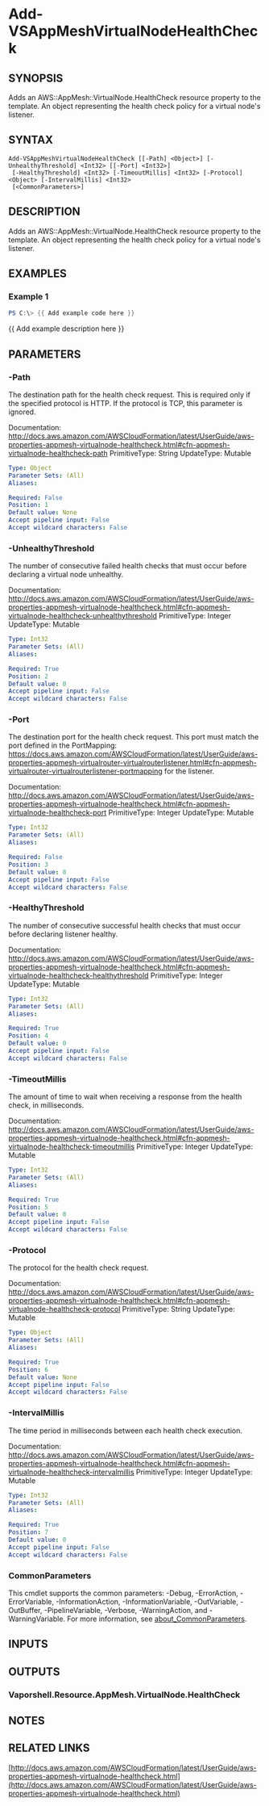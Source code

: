 # Add-VSAppMeshVirtualNodeHealthCheck

## SYNOPSIS
Adds an AWS::AppMesh::VirtualNode.HealthCheck resource property to the template.
An object representing the health check policy for a virtual node's listener.

## SYNTAX

```
Add-VSAppMeshVirtualNodeHealthCheck [[-Path] <Object>] [-UnhealthyThreshold] <Int32> [[-Port] <Int32>]
 [-HealthyThreshold] <Int32> [-TimeoutMillis] <Int32> [-Protocol] <Object> [-IntervalMillis] <Int32>
 [<CommonParameters>]
```

## DESCRIPTION
Adds an AWS::AppMesh::VirtualNode.HealthCheck resource property to the template.
An object representing the health check policy for a virtual node's listener.

## EXAMPLES

### Example 1
```powershell
PS C:\> {{ Add example code here }}
```

{{ Add example description here }}

## PARAMETERS

### -Path
The destination path for the health check request.
This is required only if the specified protocol is HTTP.
If the protocol is TCP, this parameter is ignored.

Documentation: http://docs.aws.amazon.com/AWSCloudFormation/latest/UserGuide/aws-properties-appmesh-virtualnode-healthcheck.html#cfn-appmesh-virtualnode-healthcheck-path
PrimitiveType: String
UpdateType: Mutable

```yaml
Type: Object
Parameter Sets: (All)
Aliases:

Required: False
Position: 1
Default value: None
Accept pipeline input: False
Accept wildcard characters: False
```

### -UnhealthyThreshold
The number of consecutive failed health checks that must occur before declaring a virtual node unhealthy.

Documentation: http://docs.aws.amazon.com/AWSCloudFormation/latest/UserGuide/aws-properties-appmesh-virtualnode-healthcheck.html#cfn-appmesh-virtualnode-healthcheck-unhealthythreshold
PrimitiveType: Integer
UpdateType: Mutable

```yaml
Type: Int32
Parameter Sets: (All)
Aliases:

Required: True
Position: 2
Default value: 0
Accept pipeline input: False
Accept wildcard characters: False
```

### -Port
The destination port for the health check request.
This port must match the port defined in the PortMapping: https://docs.aws.amazon.com/AWSCloudFormation/latest/UserGuide/aws-properties-appmesh-virtualrouter-virtualrouterlistener.html#cfn-appmesh-virtualrouter-virtualrouterlistener-portmapping for the listener.

Documentation: http://docs.aws.amazon.com/AWSCloudFormation/latest/UserGuide/aws-properties-appmesh-virtualnode-healthcheck.html#cfn-appmesh-virtualnode-healthcheck-port
PrimitiveType: Integer
UpdateType: Mutable

```yaml
Type: Int32
Parameter Sets: (All)
Aliases:

Required: False
Position: 3
Default value: 0
Accept pipeline input: False
Accept wildcard characters: False
```

### -HealthyThreshold
The number of consecutive successful health checks that must occur before declaring listener healthy.

Documentation: http://docs.aws.amazon.com/AWSCloudFormation/latest/UserGuide/aws-properties-appmesh-virtualnode-healthcheck.html#cfn-appmesh-virtualnode-healthcheck-healthythreshold
PrimitiveType: Integer
UpdateType: Mutable

```yaml
Type: Int32
Parameter Sets: (All)
Aliases:

Required: True
Position: 4
Default value: 0
Accept pipeline input: False
Accept wildcard characters: False
```

### -TimeoutMillis
The amount of time to wait when receiving a response from the health check, in milliseconds.

Documentation: http://docs.aws.amazon.com/AWSCloudFormation/latest/UserGuide/aws-properties-appmesh-virtualnode-healthcheck.html#cfn-appmesh-virtualnode-healthcheck-timeoutmillis
PrimitiveType: Integer
UpdateType: Mutable

```yaml
Type: Int32
Parameter Sets: (All)
Aliases:

Required: True
Position: 5
Default value: 0
Accept pipeline input: False
Accept wildcard characters: False
```

### -Protocol
The protocol for the health check request.

Documentation: http://docs.aws.amazon.com/AWSCloudFormation/latest/UserGuide/aws-properties-appmesh-virtualnode-healthcheck.html#cfn-appmesh-virtualnode-healthcheck-protocol
PrimitiveType: String
UpdateType: Mutable

```yaml
Type: Object
Parameter Sets: (All)
Aliases:

Required: True
Position: 6
Default value: None
Accept pipeline input: False
Accept wildcard characters: False
```

### -IntervalMillis
The time period in milliseconds between each health check execution.

Documentation: http://docs.aws.amazon.com/AWSCloudFormation/latest/UserGuide/aws-properties-appmesh-virtualnode-healthcheck.html#cfn-appmesh-virtualnode-healthcheck-intervalmillis
PrimitiveType: Integer
UpdateType: Mutable

```yaml
Type: Int32
Parameter Sets: (All)
Aliases:

Required: True
Position: 7
Default value: 0
Accept pipeline input: False
Accept wildcard characters: False
```

### CommonParameters
This cmdlet supports the common parameters: -Debug, -ErrorAction, -ErrorVariable, -InformationAction, -InformationVariable, -OutVariable, -OutBuffer, -PipelineVariable, -Verbose, -WarningAction, and -WarningVariable. For more information, see [about_CommonParameters](http://go.microsoft.com/fwlink/?LinkID=113216).

## INPUTS

## OUTPUTS

### Vaporshell.Resource.AppMesh.VirtualNode.HealthCheck
## NOTES

## RELATED LINKS

[http://docs.aws.amazon.com/AWSCloudFormation/latest/UserGuide/aws-properties-appmesh-virtualnode-healthcheck.html](http://docs.aws.amazon.com/AWSCloudFormation/latest/UserGuide/aws-properties-appmesh-virtualnode-healthcheck.html)

